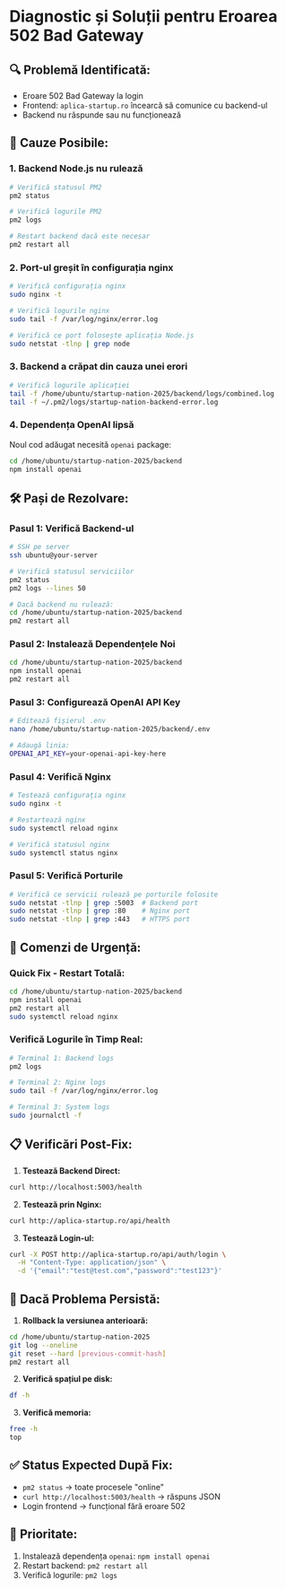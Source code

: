 # Diagnostic și Soluții pentru Eroarea 502 Bad Gateway

## 🔍 **Problemă Identificată:**
- Eroare 502 Bad Gateway la login
- Frontend: `aplica-startup.ro` încearcă să comunice cu backend-ul
- Backend nu răspunde sau nu funcționează

## 🚨 **Cauze Posibile:**

### 1. **Backend Node.js nu rulează**
```bash
# Verifică statusul PM2
pm2 status

# Verifică logurile PM2
pm2 logs

# Restart backend dacă este necesar
pm2 restart all
```

### 2. **Port-ul greșit în configurația nginx**
```bash
# Verifică configurația nginx
sudo nginx -t

# Verifică logurile nginx
sudo tail -f /var/log/nginx/error.log

# Verifică ce port folosește aplicația Node.js
sudo netstat -tlnp | grep node
```

### 3. **Backend a crăpat din cauza unei erori**
```bash
# Verifică logurile aplicației
tail -f /home/ubuntu/startup-nation-2025/backend/logs/combined.log
tail -f ~/.pm2/logs/startup-nation-backend-error.log
```

### 4. **Dependența OpenAI lipsă**
Noul cod adăugat necesită `openai` package:
```bash
cd /home/ubuntu/startup-nation-2025/backend
npm install openai
```

## 🛠️ **Pași de Rezolvare:**

### **Pasul 1: Verifică Backend-ul**
```bash
# SSH pe server
ssh ubuntu@your-server

# Verifică statusul serviciilor
pm2 status
pm2 logs --lines 50

# Dacă backend nu rulează:
cd /home/ubuntu/startup-nation-2025/backend
pm2 restart all
```

### **Pasul 2: Instalează Dependențele Noi**
```bash
cd /home/ubuntu/startup-nation-2025/backend
npm install openai
pm2 restart all
```

### **Pasul 3: Configurează OpenAI API Key**
```bash
# Editează fișierul .env
nano /home/ubuntu/startup-nation-2025/backend/.env

# Adaugă linia:
OPENAI_API_KEY=your-openai-api-key-here
```

### **Pasul 4: Verifică Nginx**
```bash
# Testează configurația nginx
sudo nginx -t

# Restartează nginx
sudo systemctl reload nginx

# Verifică statusul nginx
sudo systemctl status nginx
```

### **Pasul 5: Verifică Porturile**
```bash
# Verifică ce servicii rulează pe porturile folosite
sudo netstat -tlnp | grep :5003  # Backend port
sudo netstat -tlnp | grep :80    # Nginx port
sudo netstat -tlnp | grep :443   # HTTPS port
```

## 🔧 **Comenzi de Urgență:**

### **Quick Fix - Restart Totală:**
```bash
cd /home/ubuntu/startup-nation-2025/backend
npm install openai
pm2 restart all
sudo systemctl reload nginx
```

### **Verifică Logurile în Timp Real:**
```bash
# Terminal 1: Backend logs
pm2 logs

# Terminal 2: Nginx logs
sudo tail -f /var/log/nginx/error.log

# Terminal 3: System logs
sudo journalctl -f
```

## 📋 **Verificări Post-Fix:**

1. **Testează Backend Direct:**
```bash
curl http://localhost:5003/health
```

2. **Testează prin Nginx:**
```bash
curl http://aplica-startup.ro/api/health
```

3. **Testează Login-ul:**
```bash
curl -X POST http://aplica-startup.ro/api/auth/login \
  -H "Content-Type: application/json" \
  -d '{"email":"test@test.com","password":"test123"}'
```

## 🚨 **Dacă Problema Persistă:**

1. **Rollback la versiunea anterioară:**
```bash
cd /home/ubuntu/startup-nation-2025
git log --oneline
git reset --hard [previous-commit-hash]
pm2 restart all
```

2. **Verifică spațiul pe disk:**
```bash
df -h
```

3. **Verifică memoria:**
```bash
free -h
top
```

## ✅ **Status Expected După Fix:**
- `pm2 status` -> toate procesele "online"  
- `curl http://localhost:5003/health` -> răspuns JSON
- Login frontend -> funcțional fără eroare 502

## 🎯 **Prioritate:**
1. Instalează dependența `openai`: `npm install openai`
2. Restart backend: `pm2 restart all` 
3. Verifică logurile: `pm2 logs`
